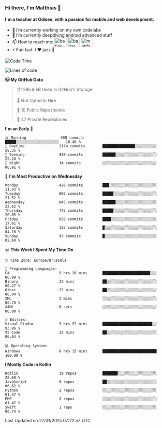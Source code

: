 ### Hi there, I'm Matthias 👋

#### I'm a teacher at Odisee, with a passion for mobile and web development.

- 🔭 I’m currently working on my own codelabs
- 🌱 I’m currently deepdiving android advanced stuff
- 📫 How to reach me: <a href="https://dev.to/batjas" target="_blank"><img align="center" src="https://raw.githubusercontent.com/rahuldkjain/github-profile-readme-generator/master/src/images/icons/Social/devto.svg" alt="batjas" height="30" width="40" /></a>
<a href="https://twitter.com/batjas" target="_blank"><img align="center" src="https://raw.githubusercontent.com/rahuldkjain/github-profile-readme-generator/master/src/images/icons/Social/twitter.svg" alt="batjas" height="30" width="40" /></a>
<a href="https://linkedin.com/in/matthiasdruwé" target="_blank"><img align="center" src="https://raw.githubusercontent.com/rahuldkjain/github-profile-readme-generator/master/src/images/icons/Social/linked-in-alt.svg" alt="matthiasdruwé" height="30" width="40" /></a>
- ⚡ Fun fact: I ❤ jazz 🎷


<!--START_SECTION:waka-->
![Code Time](http://img.shields.io/badge/Code%20Time-1%2C363%20hrs%2010%20mins-blue)

![Lines of code](https://img.shields.io/badge/From%20Hello%20World%20I%27ve%20Written-5.9%20million%20lines%20of%20code-blue)

**🐱 My GitHub Data** 

> 📦 296.9 kB Used in GitHub's Storage 
 > 
> 🚫 Not Opted to Hire
 > 
> 📜 10 Public Repositories 
 > 
> 🔑 47 Private Repositories 
 > 
**I'm an Early 🐤** 

```text
🌞 Morning                688 commits         █████░░░░░░░░░░░░░░░░░░░░   18.46 % 
🌆 Daytime                2174 commits        ███████████████░░░░░░░░░░   58.35 % 
🌃 Evening                830 commits         ██████░░░░░░░░░░░░░░░░░░░   22.28 % 
🌙 Night                  34 commits          ░░░░░░░░░░░░░░░░░░░░░░░░░   00.91 % 
```
📅 **I'm Most Productive on Wednesday** 

```text
Monday                   426 commits         ███░░░░░░░░░░░░░░░░░░░░░░   11.43 % 
Tuesday                  802 commits         █████░░░░░░░░░░░░░░░░░░░░   21.52 % 
Wednesday                843 commits         ██████░░░░░░░░░░░░░░░░░░░   22.62 % 
Thursday                 747 commits         █████░░░░░░░░░░░░░░░░░░░░   20.05 % 
Friday                   656 commits         ████░░░░░░░░░░░░░░░░░░░░░   17.61 % 
Saturday                 155 commits         █░░░░░░░░░░░░░░░░░░░░░░░░   04.16 % 
Sunday                   97 commits          █░░░░░░░░░░░░░░░░░░░░░░░░   02.60 % 
```


📊 **This Week I Spent My Time On** 

```text
🕑︎ Time Zone: Europe/Brussels

💬 Programming Languages: 
C#                       5 hrs 26 mins       ██████████████████████░░░   86.99 % 
Binary                   23 mins             ██░░░░░░░░░░░░░░░░░░░░░░░   06.27 % 
Other                    22 mins             ██░░░░░░░░░░░░░░░░░░░░░░░   06.04 % 
XML                      2 mins              ░░░░░░░░░░░░░░░░░░░░░░░░░   00.70 % 
XAML                     0 secs              ░░░░░░░░░░░░░░░░░░░░░░░░░   00.00 % 

🔥 Editors: 
Visual Studio            5 hrs 52 mins       ███████████████████████░░   93.96 % 
VS Code                  22 mins             ██░░░░░░░░░░░░░░░░░░░░░░░   06.04 % 

💻 Operating System: 
Windows                  6 hrs 15 mins       █████████████████████████   100.00 % 
```

**I Mostly Code in Kotlin** 

```text
Kotlin                   39 repos            ███████░░░░░░░░░░░░░░░░░░   28.68 % 
JavaScript               9 repos             ██░░░░░░░░░░░░░░░░░░░░░░░   06.62 % 
Python                   2 repos             ░░░░░░░░░░░░░░░░░░░░░░░░░   01.47 % 
PHP                      2 repos             ░░░░░░░░░░░░░░░░░░░░░░░░░   01.47 % 
Swift                    1 repo              ░░░░░░░░░░░░░░░░░░░░░░░░░   00.74 % 
```




 Last Updated on 27/01/2025 07:22:57 UTC
<!--END_SECTION:waka-->
